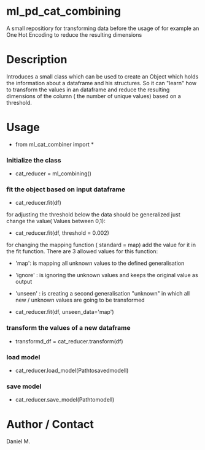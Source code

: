 # ml_pd_cat_combining
A small repositiory for transforming data before the usage of for example an One Hot Encoding to reduce the resulting dimensions

# Description

Introduces a small class which can be used to create an Object which holds the information about a dataframe and his structures. So it can "learn" how to transform the values in an dataframe and reduce the resulting dimensions of the column ( the number of unique values) based on a threshold.


# Usage
* from ml_cat_combiner import *

### Initialize the class
  * cat_reducer = ml_combining()

### fit the object based on input dataframe
  * cat_reducer.fit(df)

for adjusting the threshold below the data should be generalized just change the value( Values between 0,1):
  * cat_reducer.fit(df, threshold = 0.002)
  
 for changing the mapping function ( standard = map) add the value for it in the fit function. There are 3 allowed values for this function:
 * 'map': is mapping all unknown values to the defined generalisation
 * 'ignore' : is ignoring the unknown values and keeps the original value as output
 * 'unseen' : is creating a second generalisation "unknown" in which all new / unknown values are going to be transformed
 
* cat_reducer.fit(df, unseen_data='map')
  
  

### transform the values of a new dataframe
  * transformd_df = cat_reducer.transform(df)

### load model
  * cat_reducer.load_model(Pathtosavedmodell)

### save model
  * cat_reducer.save_model(Pathtomodell)

# Author / Contact
Daniel M.

